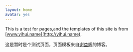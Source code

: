 ```yaml
---
layout: home
avatar: yes
---
```


This is a test for pages,and the templates of this site is from [www.yihui.name](http://yihui.name).

这是暂时是个测试页面，页面模板来自[谢益辉](http://yihui.name)的博客。

